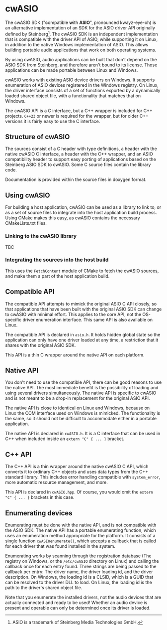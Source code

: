 # cwASIO

The cwASIO SDK ("**c**ompatible **w**ith **ASIO**", pronounced kwayz-eye-oh) is
an alternative implementation of an SDK for the ASIO driver API originally
defined by Steinberg[^1]. The cwASIO SDK is an independent implementation that
is compatible with the driver API of ASIO, while supporting it on Linux, in
addition to the native Windows implementation of ASIO. This allows building
portable audio applications that work on both operating systems.

[^1]: ASIO is a trademark of Steinberg Media Technologies GmbH.

By using cwASIO, audio applications can be built that don't depend on the ASIO
SDK from Steinberg, and therefore aren't bound to its license. Those
applications can be made portable between Linux and Windows.

cwASIO works with existing ASIO device drivers on Windows. It supports
enumeration of ASIO devices registered in the Windows registry. On Linux, the
driver interface consists of a set of functions exported by a dynamically loaded
shared object file, with a functionality that matches that on Windows.

The cwASIO API is a C interface, but a C++ wrapper is included for C++ projects.
`C++23` or newer is required for the wrapper, but for older C++ versions it is
fairly easy to use the C interface.

## Structure of cwASIO

The sources consist of a C header with type definitions, a header with the
native cwASIO C interface, a header with the C++ wrapper, and an ASIO
compatibility header to support easy porting of applications based on the
Steinberg ASIO SDK to cwASIO. Some C source files contain the library code.

Documentation is provided within the source files in doxygen format.

## Using cwASIO

For building a host application, cwASIO can be used as a library to link to, or
as a set of source files to integrate into the host application build process.
Using CMake makes this easy, as cwASIO contains the necessary CMakeLists.txt
files.

### Linking to the cwASIO library

TBC

### Integrating the sources into the host build

This uses the `FetchContent` module of CMake to fetch the cwASIO sources, and
make them a part of the host application build.

## Compatible API

The compatible API attempts to mimick the original ASIO C API closely, so that
applications that have been built with the original ASIO SDK can change to
cwASIO with minimal effort. This applies to the core API, not the OS-specific
driver enumeration interface. This same API is also available on Linux.

The compatible API is declared in `asio.h`. It holds hidden global state so
the application can only have one driver loaded at any time, a restriction that
it shares with the original ASIO SDK.

This API is a thin C wrapper around the native API on each platform.

## Native API

You don't need to use the compatible API, there can be good reasons to use the
native API. The most immediate benefit is the possibility of loading and using
several drivers simultaneously. The native API is specific to cwASIO and is not
meant to be a drop-in replacement for the original ASIO API.

The native API is close to identical on Linux and Windows, because on Linux the
COM interface used on Windows is mimicked. The functionality is the same, so it
should not be difficult to accommodate either in a portable application.

The native API is declared in `cwASIO.h`. It is a C interface that can be
used in C++ when included inside an `extern "C" { ... }` bracket.

## C++ API

The C++ API is a thin wrapper around the native cwASIO C API, which converts it
to ordinary C++ objects and uses data types from the C++ standard library. This
includes error handling compatible with `system_error`, more automatic resource
management, and more.

This API is declared in `cwASIO.hpp`. Of course, you would omit the
`extern "C" { ... }` brackets in this case.

## Enumerating devices

Enumerating must be done with the native API, and is not compatible with the
ASIO SDK. The native API has a portable enumerating function, which uses an
enumeration method appropriate for the platform. It consists of a single function
`cwASIOenumerate()`, which accepts a callback that is called for each driver that
was found installed in the system.

Enumerating works by scanning through the registration database (The registry on
Windows, or the `/etc/cwASIO` directory on Linux) and calling the callback once
for each entry found. Three strings are being passed to the callback per entry:
The driver name, the driver loading id, and the driver description. On Windows,
the loading id is a CLSID, which is a GUID that can be resolved to the driver
DLL to load. On Linux, the loading id is the path to the driver's shared object
file.

Note that you enumerate the installed drivers, not the audio devices that are
actually connected and ready to be used! Whether an audio device is present and
operable can only be determined once its driver is loaded.
